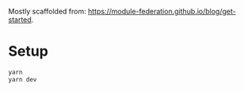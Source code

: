 Mostly scaffolded from: https://module-federation.github.io/blog/get-started.

# Setup

```bash
yarn
yarn dev
```

